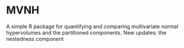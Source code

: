 # MVNH
A simple R package for quantifying and comparing multivariate normal hypervolumes and the partitioned components. 
New updates: the nestedness component
